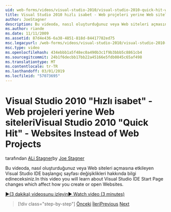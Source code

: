 ```yaml
---
uid: web-forms/videos/visual-studio-2010/visual-studio-2010-quick-hit-websites-instead-of-web-projects
title: Visual Studio 2010 hızlı isabet - Web projeleri yerine Web siteleri | Microsoft Docs
author: JoeStagner
description: Bu videoda, nasıl oluşturduğunuz veya Web siteleri açmasına etkileyen Visual Studio IDE başlangıç sayfası değişiklikleri hakkında bilgi edineceksiniz.
ms.author: riande
ms.date: 11/11/2009
ms.assetid: 87d4e436-6a38-4851-818d-84417782ed75
msc.legacyurl: /web-forms/videos/visual-studio-2010/visual-studio-2010-quick-hit-websites-instead-of-web-projects
msc.type: video
ms.openlocfilehash: 434ebbb1a5f48ec0a490b3c1f9b3bbb5c8861cb4
ms.sourcegitcommit: 24b1f6decbb17bb22a45166e5fdb0845c65af498
ms.translationtype: MT
ms.contentlocale: tr-TR
ms.lasthandoff: 03/01/2019
ms.locfileid: "57073695"
---
```

<a name="visual-studio-2010-quick-hit---websites-instead-of-web-projects"></a><span data-ttu-id="6f600-103">Visual Studio 2010 "Hızlı isabet" - Web projeleri yerine Web siteleri</span><span class="sxs-lookup"><span data-stu-id="6f600-103">Visual Studio 2010 "Quick Hit" - Websites Instead of Web Projects</span></span>
====================
<span data-ttu-id="6f600-104">tarafından [ALi Stagner](https://github.com/JoeStagner)</span><span class="sxs-lookup"><span data-stu-id="6f600-104">by [Joe Stagner](https://github.com/JoeStagner)</span></span>

<span data-ttu-id="6f600-105">Bu videoda, nasıl oluşturduğunuz veya Web siteleri açmasına etkileyen Visual Studio IDE başlangıç sayfası değişiklikleri hakkında bilgi edineceksiniz.</span><span class="sxs-lookup"><span data-stu-id="6f600-105">In this video you will learn about Visual Studio IDE Start Page changes which affect how you create or open Websites.</span></span> 

[<span data-ttu-id="6f600-106">&#9654;(3 dakika) videosunu izleyin</span><span class="sxs-lookup"><span data-stu-id="6f600-106">&#9654; Watch video (3 minutes)</span></span>](https://channel9.msdn.com/Blogs/ASP-NET-Site-Videos/visual-studio-2010-quick-hit-websites-instead-of-web-projects)

> [!div class="step-by-step"]
> <span data-ttu-id="6f600-107">[Önceki](visual-studio-2010-quick-hit-new-multi-targeting.md)
> [İleri](visual-studio-2010-quick-hit-snippets-intellisense.md)</span><span class="sxs-lookup"><span data-stu-id="6f600-107">[Previous](visual-studio-2010-quick-hit-new-multi-targeting.md)
[Next](visual-studio-2010-quick-hit-snippets-intellisense.md)</span></span>
